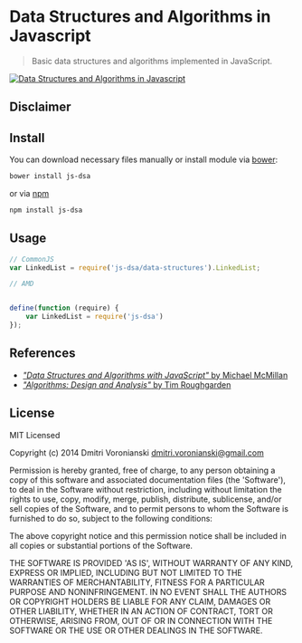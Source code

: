# Data Structures and Algorithms in Javascript

> Basic data structures and algorithms implemented in JavaScript.

[![Data Structures and Algorithms in Javascript](https://raw.githubusercontent.com/voronianski/data-structures-and-algorithms-in-javascript/master/promo.png)](http://labs.voronianski.com)

## Disclaimer

## Install

You can download necessary files manually or install module via [bower](http://bower.io):

```bash
bower install js-dsa
```

or via [npm](https://www.npmjs.org)

```bash
npm install js-dsa
```

## Usage

```javascript
// CommonJS
var LinkedList = require('js-dsa/data-structures').LinkedList;

// AMD


define(function (require) {
    var LinkedList = require('js-dsa')
});
```

## References

- [_"Data Structures and Algorithms with JavaScript"_ by Michael McMillan](http://shop.oreilly.com/product/0636920029557.do)
- [_"Algorithms: Design and Analysis"_  by Tim Roughgarden](https://class.coursera.org/algo-006)

## License

MIT Licensed

Copyright (c) 2014 Dmitri Voronianski [dmitri.voronianski@gmail.com](mailto:dmitri.voronianski@gmail.com)

Permission is hereby granted, free of charge, to any person obtaining a copy of this software and associated documentation files (the 'Software'), to deal in the Software without restriction, including without limitation the rights to use, copy, modify, merge, publish, distribute, sublicense, and/or sell copies of the Software, and to permit persons to whom the Software is furnished to do so, subject to the following conditions:

The above copyright notice and this permission notice shall be included in all copies or substantial portions of the Software.

THE SOFTWARE IS PROVIDED 'AS IS', WITHOUT WARRANTY OF ANY KIND, EXPRESS OR IMPLIED, INCLUDING BUT NOT LIMITED TO THE WARRANTIES OF MERCHANTABILITY, FITNESS FOR A PARTICULAR PURPOSE AND NONINFRINGEMENT. IN NO EVENT SHALL THE AUTHORS OR COPYRIGHT HOLDERS BE LIABLE FOR ANY CLAIM, DAMAGES OR OTHER LIABILITY, WHETHER IN AN ACTION OF CONTRACT, TORT OR OTHERWISE, ARISING FROM, OUT OF OR IN CONNECTION WITH THE SOFTWARE OR THE USE OR OTHER DEALINGS IN THE SOFTWARE.
